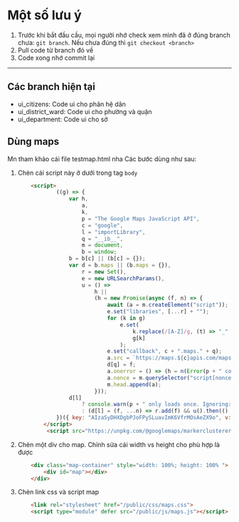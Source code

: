 # Một số lưu ý

1. Trước khi bắt đầu cầu, mọi người nhớ check xem mình đã ở đúng branch chưa: `git branch`. Nếu chưa đúng thì `git checkout <branch>`
2. Pull code từ branch đó về
3. Code xong nhớ commit lại

----

## Các branch hiện tại

- ui_citizens: Code ui cho phân hệ dân
- ui_district_ward: Code ui cho phường và quận
- ui_department: Code ui cho sở

## Dùng maps

Mn tham khảo cái file testmap.html nha
Các bước dùng như sau:

1. Chèn cái script này ở dưới trong tag `body`

    ```html
        <script>
                ((g) => {
                    var h,
                        a,
                        k,
                        p = "The Google Maps JavaScript API",
                        c = "google",
                        l = "importLibrary",
                        q = "__ib__",
                        m = document,
                        b = window;
                    b = b[c] || (b[c] = {});
                    var d = b.maps || (b.maps = {}),
                        r = new Set(),
                        e = new URLSearchParams(),
                        u = () =>
                            h ||
                            (h = new Promise(async (f, n) => {
                                await (a = m.createElement("script"));
                                e.set("libraries", [...r] + "");
                                for (k in g)
                                    e.set(
                                        k.replace(/[A-Z]/g, (t) => "_" + t[0].toLowerCase()),
                                        g[k]
                                    );
                                e.set("callback", c + ".maps." + q);
                                a.src = `https://maps.${c}apis.com/maps/api/js?` + e;
                                d[q] = f;
                                a.onerror = () => (h = n(Error(p + " could not load.")));
                                a.nonce = m.querySelector("script[nonce]")?.nonce || "";
                                m.head.append(a);
                            }));
                    d[l]
                        ? console.warn(p + " only loads once. Ignoring:", g)
                        : (d[l] = (f, ...n) => r.add(f) && u().then(() => d[l](f, ...n)));
                })({ key: "AIzaSyDHXDgbPJoFPySLuavImK6VfrMOsAeZX9o", v: "beta" });
            </script>
             <script src="https://unpkg.com/@googlemaps/markerclusterer/dist/index.min.js"></script>
    ```

2. Chèn một div cho map. Chỉnh sửa cái width vs height cho phù hợp là được

    ```html
        <div class="map-container" style="width: 100%; height: 100% ">
            <div id="map"></div>
        </div>
    ```

3. Chèn link css và script map

    ```html
        <link rel="stylesheet" href="/public/css/maps.css">
        <script type="module" defer src="/public/js/maps.js"></script>
    ```
